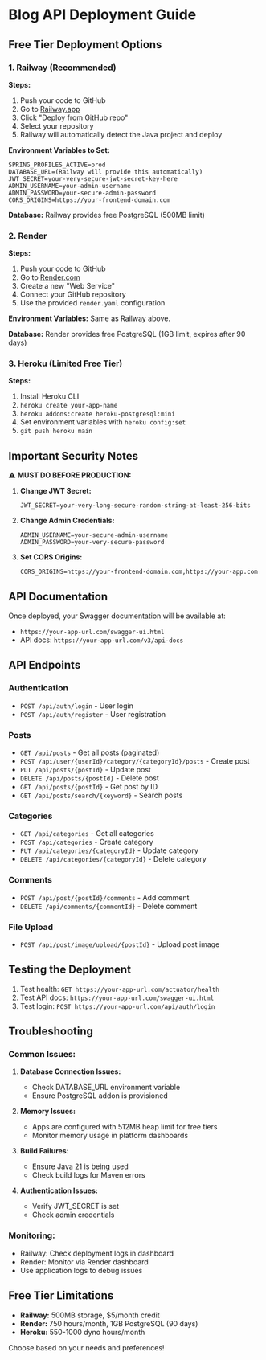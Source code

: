 # Blog API Deployment Guide

## Free Tier Deployment Options

### 1. Railway (Recommended)

**Steps:**
1. Push your code to GitHub
2. Go to [Railway.app](https://railway.app)
3. Click "Deploy from GitHub repo"
4. Select your repository
5. Railway will automatically detect the Java project and deploy

**Environment Variables to Set:**
```
SPRING_PROFILES_ACTIVE=prod
DATABASE_URL=(Railway will provide this automatically)
JWT_SECRET=your-very-secure-jwt-secret-key-here
ADMIN_USERNAME=your-admin-username
ADMIN_PASSWORD=your-secure-admin-password
CORS_ORIGINS=https://your-frontend-domain.com
```

**Database:** Railway provides free PostgreSQL (500MB limit)

### 2. Render

**Steps:**
1. Push your code to GitHub
2. Go to [Render.com](https://render.com)
3. Create a new "Web Service"
4. Connect your GitHub repository
5. Use the provided `render.yaml` configuration

**Environment Variables:**
Same as Railway above.

**Database:** Render provides free PostgreSQL (1GB limit, expires after 90 days)

### 3. Heroku (Limited Free Tier)

**Steps:**
1. Install Heroku CLI
2. `heroku create your-app-name`
3. `heroku addons:create heroku-postgresql:mini`
4. Set environment variables with `heroku config:set`
5. `git push heroku main`

## Important Security Notes

⚠️ **MUST DO BEFORE PRODUCTION:**

1. **Change JWT Secret:**
   ```
   JWT_SECRET=your-very-long-secure-random-string-at-least-256-bits
   ```

2. **Change Admin Credentials:**
   ```
   ADMIN_USERNAME=your-secure-admin-username
   ADMIN_PASSWORD=your-very-secure-password
   ```

3. **Set CORS Origins:**
   ```
   CORS_ORIGINS=https://your-frontend-domain.com,https://your-app.com
   ```

## API Documentation

Once deployed, your Swagger documentation will be available at:
- `https://your-app-url.com/swagger-ui.html`
- API docs: `https://your-app-url.com/v3/api-docs`

## API Endpoints

### Authentication
- `POST /api/auth/login` - User login
- `POST /api/auth/register` - User registration

### Posts
- `GET /api/posts` - Get all posts (paginated)
- `POST /api/user/{userId}/category/{categoryId}/posts` - Create post
- `PUT /api/posts/{postId}` - Update post
- `DELETE /api/posts/{postId}` - Delete post
- `GET /api/posts/{postId}` - Get post by ID
- `GET /api/posts/search/{keyword}` - Search posts

### Categories
- `GET /api/categories` - Get all categories
- `POST /api/categories` - Create category
- `PUT /api/categories/{categoryId}` - Update category
- `DELETE /api/categories/{categoryId}` - Delete category

### Comments
- `POST /api/post/{postId}/comments` - Add comment
- `DELETE /api/comments/{commentId}` - Delete comment

### File Upload
- `POST /api/post/image/upload/{postId}` - Upload post image

## Testing the Deployment

1. Test health: `GET https://your-app-url.com/actuator/health`
2. Test API docs: `https://your-app-url.com/swagger-ui.html`
3. Test login: `POST https://your-app-url.com/api/auth/login`

## Troubleshooting

### Common Issues:

1. **Database Connection Issues:**
   - Check DATABASE_URL environment variable
   - Ensure PostgreSQL addon is provisioned

2. **Memory Issues:**
   - Apps are configured with 512MB heap limit for free tiers
   - Monitor memory usage in platform dashboards

3. **Build Failures:**
   - Ensure Java 21 is being used
   - Check build logs for Maven errors

4. **Authentication Issues:**
   - Verify JWT_SECRET is set
   - Check admin credentials

### Monitoring:
- Railway: Check deployment logs in dashboard
- Render: Monitor via Render dashboard
- Use application logs to debug issues

## Free Tier Limitations

- **Railway:** 500MB storage, $5/month credit
- **Render:** 750 hours/month, 1GB PostgreSQL (90 days)
- **Heroku:** 550-1000 dyno hours/month

Choose based on your needs and preferences!